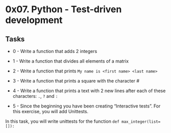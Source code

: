 # 0x07. Python - Test-driven development #

## Tasks ##

* 0 - Write a function that adds 2 integers

* 1 - Write a function that divides all elements of a matrix

* 2 - Write a function that prints `My name is <first name> <last name>`

* 3 - Write a function that prints a square with the character #

* 4 - Write a function that prints a text with 2 new lines after each of these characters: `.`, `?` and `:`

* 5 - Since the beginning you have been creating “Interactive tests”. For this exercise, you will add Unittests.

In this task, you will write unittests for the function `def max_integer(list=[]):`

